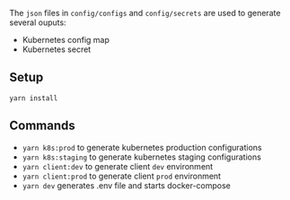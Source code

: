 The `json` files in `config/configs` and `config/secrets` are used to generate several ouputs:

- Kubernetes config map
- Kubernetes secret

## Setup

```
yarn install
```

## Commands

- `yarn k8s:prod` to generate kubernetes production configurations
- `yarn k8s:staging` to generate kubernetes staging configurations
- `yarn client:dev` to generate client `dev` environment
- `yarn client:prod` to generate client `prod` environment
- `yarn dev` generates .env file and starts docker-compose
